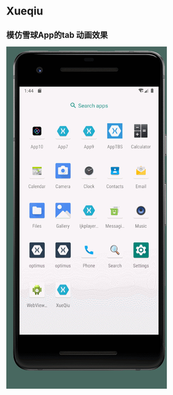 # Xueqiu
## 模仿雪球App的tab 动画效果

![效果](https://raw.githubusercontent.com/daddycoding/Xueqiu/main/GIF.gif)
